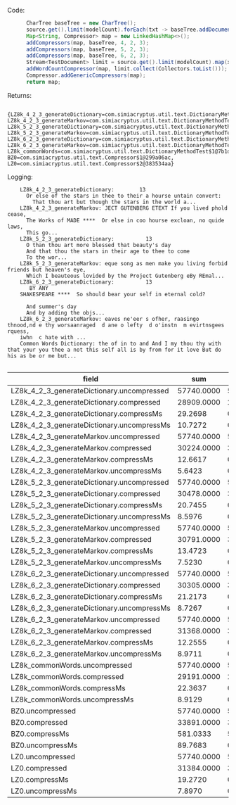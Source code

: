 Code: 
```java
      CharTree baseTree = new CharTree();
      source.get().limit(modelCount).forEach(txt -> baseTree.addDocument(txt.text));
      Map<String, Compressor> map = new LinkedHashMap<>();
      addCompressors(map, baseTree, 4, 2, 3);
      addCompressors(map, baseTree, 5, 2, 3);
      addCompressors(map, baseTree, 6, 2, 3);
      Stream<TestDocument> limit = source.get().limit(modelCount).map(x->x);
      addWordCountCompressor(map, limit.collect(Collectors.toList()));
      Compressor.addGenericCompressors(map);
      return map;
```
Returns: 
```
    {LZ8k_4_2_3_generateDictionary=com.simiacryptus.util.text.DictionaryMethodTest$2@71bc1ae4, LZ8k_4_2_3_generateMarkov=com.simiacryptus.util.text.DictionaryMethodTest$3@6ed3ef1, LZ8k_5_2_3_generateDictionary=com.simiacryptus.util.text.DictionaryMethodTest$2@2437c6dc, LZ8k_5_2_3_generateMarkov=com.simiacryptus.util.text.DictionaryMethodTest$3@1f89ab83, LZ8k_6_2_3_generateDictionary=com.simiacryptus.util.text.DictionaryMethodTest$2@e73f9ac, LZ8k_6_2_3_generateMarkov=com.simiacryptus.util.text.DictionaryMethodTest$3@61064425, LZ8k_commonWords=com.simiacryptus.util.text.DictionaryMethodTest$1@7b1d7fff, BZ0=com.simiacryptus.util.text.Compressor$1@299a06ac, LZ0=com.simiacryptus.util.text.Compressor$2@383534aa}
```
Logging: 
```
    LZ8k_4_2_3_generateDictionary:        13
      Or else of the stars in thee to their a hourse untain convert:
        That thou art but though the stars in the world a...
    LZ8k_4_2_3_generateMarkov: JECT GUTENBERG ETEXT If you lived phold cease,
      The Works of MADE ****  Or else in coo hourse excloan, no quide laws,
      This go...
    LZ8k_5_2_3_generateDictionary:          13
      O than thou art more blessed that beauty's day
      And that thou the stars in their age to thee to come
      To the wor...
    LZ8k_5_2_3_generateMarkov: eque song as men make you living forbid friends but heaven's eye,
      Which I beauteous lovided by the Project Gutenberg eBy REmal...
    LZ8k_6_2_3_generateDictionary:          13
       BY ANY
    SHAKESPEARE ****  So should bear your self in eternal cold?
      
      And summer's day
      And by adding the objs...
    LZ8k_6_2_3_generateMarkov: eaves ne'eer s ofher, raasingo thnood,nd e thy worsaanraged  d ane o lefty  d o'instn  m evirtnsgees rquess, 
    iwhn  c hate with ...
    Common Words Dictionary: the of in to and And I my thou thy with that your you thee a not this self all is by from for it love But do his as be or me but...
    
```
field | sum | avg | stddev | nulls
----- | --- | --- | ------ | -----
LZ8k_4_2_3_generateDictionary.uncompressed | 57740.0000 | 577.4000 | 999.3024 | 0
LZ8k_4_2_3_generateDictionary.compressed   | 28909.0000 | 289.0900 | 447.6089 | 0
LZ8k_4_2_3_generateDictionary.compressMs   | 29.2698 | 0.2927 | 0.2623 | 0
LZ8k_4_2_3_generateDictionary.uncompressMs | 10.7272 | 0.1073 | 0.1041 | 0
LZ8k_4_2_3_generateMarkov.uncompressed     | 57740.0000 | 577.4000 | 999.3024 | 0
LZ8k_4_2_3_generateMarkov.compressed       | 30224.0000 | 302.2400 | 460.3511 | 0
LZ8k_4_2_3_generateMarkov.compressMs       | 12.6617 | 0.1266 | 0.1119 | 0
LZ8k_4_2_3_generateMarkov.uncompressMs     | 5.6423 | 0.0564 | 0.0793 | 0
LZ8k_5_2_3_generateDictionary.uncompressed | 57740.0000 | 577.4000 | 999.3024 | 0
LZ8k_5_2_3_generateDictionary.compressed   | 30478.0000 | 304.7800 | 465.1042 | 0
LZ8k_5_2_3_generateDictionary.compressMs   | 20.7455 | 0.2075 | 0.1044 | 0
LZ8k_5_2_3_generateDictionary.uncompressMs | 8.5976 | 0.0860 | 0.0364 | 0
LZ8k_5_2_3_generateMarkov.uncompressed     | 57740.0000 | 577.4000 | 999.3024 | 0
LZ8k_5_2_3_generateMarkov.compressed       | 30791.0000 | 307.9100 | 466.8800 | 0
LZ8k_5_2_3_generateMarkov.compressMs       | 13.4723 | 0.1347 | 0.2909 | 0
LZ8k_5_2_3_generateMarkov.uncompressMs     | 7.5230 | 0.0752 | 0.2767 | 0
LZ8k_6_2_3_generateDictionary.uncompressed | 57740.0000 | 577.4000 | 999.3024 | 0
LZ8k_6_2_3_generateDictionary.compressed   | 30305.0000 | 303.0500 | 463.9884 | 0
LZ8k_6_2_3_generateDictionary.compressMs   | 21.2173 | 0.2122 | 0.1199 | 0
LZ8k_6_2_3_generateDictionary.uncompressMs | 8.7267 | 0.0873 | 0.0435 | 0
LZ8k_6_2_3_generateMarkov.uncompressed     | 57740.0000 | 577.4000 | 999.3024 | 0
LZ8k_6_2_3_generateMarkov.compressed       | 31368.0000 | 313.6800 | 470.7271 | 0
LZ8k_6_2_3_generateMarkov.compressMs       | 12.2555 | 0.1226 | 0.1153 | 0
LZ8k_6_2_3_generateMarkov.uncompressMs     | 8.9711 | 0.0897 | 0.2967 | 0
LZ8k_commonWords.uncompressed              | 57740.0000 | 577.4000 | 999.3024 | 0
LZ8k_commonWords.compressed                | 29191.0000 | 291.9100 | 448.3195 | 0
LZ8k_commonWords.compressMs                | 22.3637 | 0.2236 | 0.1176 | 0
LZ8k_commonWords.uncompressMs              | 8.9129 | 0.0891 | 0.0615 | 0
BZ0.uncompressed                           | 57740.0000 | 577.4000 | 999.3024 | 0
BZ0.compressed                             | 33891.0000 | 338.9100 | 447.0806 | 0
BZ0.compressMs                             | 581.0333 | 5.8103 | 7.1051 | 0
BZ0.uncompressMs                           | 89.7683 | 0.8977 | 0.7487 | 0
LZ0.uncompressed                           | 57740.0000 | 577.4000 | 999.3024 | 0
LZ0.compressed                             | 31384.0000 | 313.8400 | 474.5454 | 0
LZ0.compressMs                             | 19.2720 | 0.1927 | 0.5379 | 0
LZ0.uncompressMs                           | 7.8970 | 0.0790 | 0.3398 | 0

